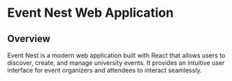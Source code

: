 
# Event Nest Web Application

## Overview

Event Nest is a modern web application built with React that allows users to discover, create, and manage university  events. It provides an intuitive user interface for event organizers and attendees to interact seamlessly.


